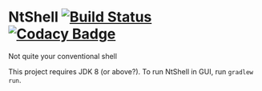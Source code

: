 # NtShell [![Build Status](https://travis-ci.org/plankp/NtShell.svg?branch=master)](https://travis-ci.org/plankp/NtShell) [![Codacy Badge](https://api.codacy.com/project/badge/Grade/6109207d356a479683fbbe73cad9287f)](https://www.codacy.com/app/plankp/NtShell?utm_source=github.com&amp;utm_medium=referral&amp;utm_content=plankp/NtShell&amp;utm_campaign=Badge_Grade) 
Not quite your conventional shell

This project requires JDK 8 (or above?). To run NtShell in GUI, run `gradlew run`.
